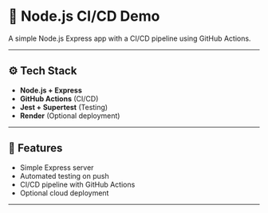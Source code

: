 # 🚀 Node.js CI/CD Demo

A simple Node.js Express app with a CI/CD pipeline using GitHub Actions.

---

## ⚙️ Tech Stack

- **Node.js + Express**
- **GitHub Actions** (CI/CD)
- **Jest + Supertest** (Testing)
- **Render** (Optional deployment)

---

## 🧪 Features

- Simple Express server
- Automated testing on push
- CI/CD pipeline with GitHub Actions
- Optional cloud deployment

---
